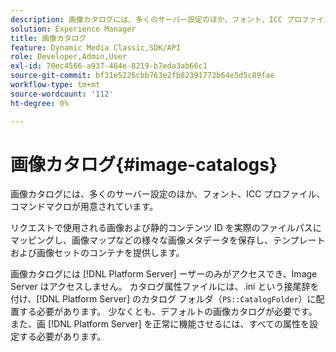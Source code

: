 ```yaml
---
description: 画像カタログには、多くのサーバー設定のほか、フォント、ICC プロファイル、コマンドマクロが用意されています。
solution: Experience Manager
title: 画像カタログ
feature: Dynamic Media Classic,SDK/API
role: Developer,Admin,User
exl-id: 70ec4566-a937-464e-8219-b7eda3ab66c1
source-git-commit: bf31e5226cbb763e2fb82391772b64e5d5c89fae
workflow-type: tm+mt
source-wordcount: '112'
ht-degree: 0%

---
```


# 画像カタログ{#image-catalogs}

画像カタログには、多くのサーバー設定のほか、フォント、ICC プロファイル、コマンドマクロが用意されています。

リクエストで使用される画像および静的コンテンツ ID を実際のファイルパスにマッピングし、画像マップなどの様々な画像メタデータを保存し、テンプレートおよび画像セットのコンテナを提供します。

画像カタログには [!DNL Platform Server] ーザーのみがアクセスでき、Image Server はアクセスしません。 カタログ属性ファイルには、.ini という接尾辞を付け、[!DNL Platform Server] のカタログ フォルダ（`PS::CatalogFolder`）に配置する必要があります。 少なくとも、デフォルトの画像カタログが必要です。また、画 [!DNL Platform Server] を正常に機能させるには、すべての属性を設定する必要があります。
